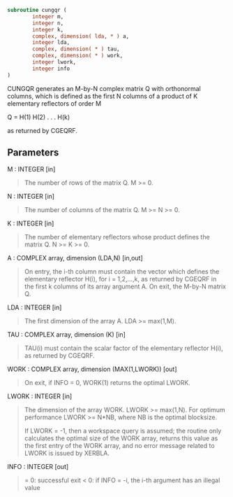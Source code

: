 ```fortran
subroutine cungqr (
        integer m,
        integer n,
        integer k,
        complex, dimension( lda, * ) a,
        integer lda,
        complex, dimension( * ) tau,
        complex, dimension( * ) work,
        integer lwork,
        integer info
)
```

CUNGQR generates an M-by-N complex matrix Q with orthonormal columns,
which is defined as the first N columns of a product of K elementary
reflectors of order M

Q  =  H(1) H(2) . . . H(k)

as returned by CGEQRF.

## Parameters
M : INTEGER [in]
> The number of rows of the matrix Q. M >= 0.

N : INTEGER [in]
> The number of columns of the matrix Q. M >= N >= 0.

K : INTEGER [in]
> The number of elementary reflectors whose product defines the
> matrix Q. N >= K >= 0.

A : COMPLEX array, dimension (LDA,N) [in,out]
> On entry, the i-th column must contain the vector which
> defines the elementary reflector H(i), for i = 1,2,...,k, as
> returned by CGEQRF in the first k columns of its array
> argument A.
> On exit, the M-by-N matrix Q.

LDA : INTEGER [in]
> The first dimension of the array A. LDA >= max(1,M).

TAU : COMPLEX array, dimension (K) [in]
> TAU(i) must contain the scalar factor of the elementary
> reflector H(i), as returned by CGEQRF.

WORK : COMPLEX array, dimension (MAX(1,LWORK)) [out]
> On exit, if INFO = 0, WORK(1) returns the optimal LWORK.

LWORK : INTEGER [in]
> The dimension of the array WORK. LWORK >= max(1,N).
> For optimum performance LWORK >= N\*NB, where NB is the
> optimal blocksize.
> 
> If LWORK = -1, then a workspace query is assumed; the routine
> only calculates the optimal size of the WORK array, returns
> this value as the first entry of the WORK array, and no error
> message related to LWORK is issued by XERBLA.

INFO : INTEGER [out]
> = 0:  successful exit
> < 0:  if INFO = -i, the i-th argument has an illegal value
